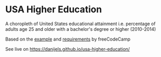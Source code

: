 # USA Higher Education

 A choropleth of United States educational attainment i.e. percentage of adults age 25 and older with a bachelor's degree or higher (2010-2014)

 Based on the [example](https://codepen.io/freeCodeCamp/full/EZKqza) and [requirements](https://www.freecodecamp.org/learn/data-visualization/data-visualization-projects/visualize-data-with-a-choropleth-map) by freeCodeCamp

 See live on https://danijels.github.io/usa-higher-education/

